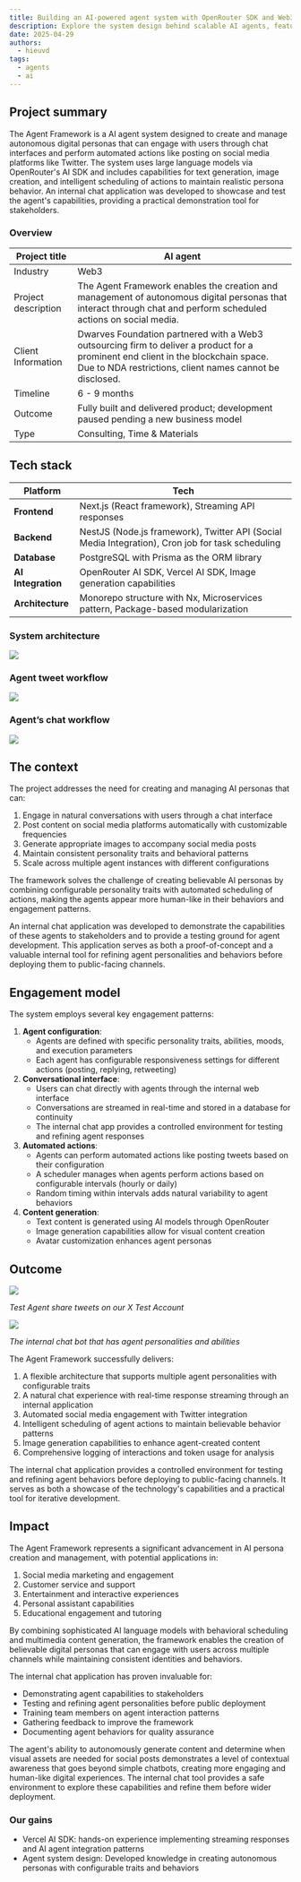```yaml
---
title: Building an AI-powered agent system with OpenRouter SDK and Web3 technologies
description: Explore the system design behind scalable AI agents, featuring modular architecture, streaming responses, and automated task scheduling for social platforms.
date: 2025-04-29
authors:
  - hieuvd
tags:
  - agents
  - ai
---
```


## Project summary

The Agent Framework is a AI agent system designed to create and manage autonomous digital personas that can engage with users through chat interfaces and perform automated actions like posting on social media platforms like Twitter. The system uses large language models via OpenRouter's AI SDK and includes capabilities for text generation, image creation, and intelligent scheduling of actions to maintain realistic persona behavior. An internal chat application was developed to showcase and test the agent's capabilities, providing a practical demonstration tool for stakeholders.

### Overview

| Project title | AI agent |
| --- | --- |
| Industry | Web3 |
| Project description | The Agent Framework enables the creation and management of autonomous digital personas that interact through chat and perform scheduled actions on social media. |
| Client Information | Dwarves Foundation partnered with a Web3 outsourcing firm to deliver a product for a prominent end client in the blockchain space. Due to NDA restrictions, client names cannot be disclosed. |
| Timeline | 6 - 9 months |
| Outcome | Fully built and delivered product; development paused pending a new business model |
| Type | Consulting, Time & Materials |

## Tech stack
| **Platform** | **Tech** |
| --- | --- |
| **Frontend** | Next.js (React framework), Streaming API responses |
| **Backend** | NestJS (Node.js framework), Twitter API (Social Media Integration), Cron job for task scheduling |
| **Database** | PostgreSQL with Prisma as the ORM library |
| **AI Integration** | OpenRouter AI SDK, Vercel AI SDK, Image generation capabilities |
| **Architecture** | Monorepo structure with Nx, Microservices pattern, Package-based modularization |

### System architecture

![](assets/system-architecture.png)

### Agent tweet workflow

![](assets/agent-tweet-workflow.png)

### Agent’s chat workflow

![](assets/agent-chat-workflow.png)

## The context

The project addresses the need for creating and managing AI personas that can:

1. Engage in natural conversations with users through a chat interface
2. Post content on social media platforms automatically with customizable frequencies
3. Generate appropriate images to accompany social media posts
4. Maintain consistent personality traits and behavioral patterns
5. Scale across multiple agent instances with different configurations

The framework solves the challenge of creating believable AI personas by combining configurable personality traits with automated scheduling of actions, making the agents appear more human-like in their behaviors and engagement patterns.

An internal chat application was developed to demonstrate the capabilities of these agents to stakeholders and to provide a testing ground for agent development. This application serves as both a proof-of-concept and a valuable internal tool for refining agent personalities and behaviors before deploying them to public-facing channels.

## Engagement model

The system employs several key engagement patterns:

1. **Agent configuration**:
    - Agents are defined with specific personality traits, abilities, moods, and execution parameters
    - Each agent has configurable responsiveness settings for different actions (posting, replying, retweeting)
2. **Conversational interface**:
    - Users can chat directly with agents through the internal web interface
    - Conversations are streamed in real-time and stored in a database for continuity
    - The internal chat app provides a controlled environment for testing and refining agent responses
3. **Automated actions**:
    - Agents can perform automated actions like posting tweets based on their configuration
    - A scheduler manages when agents perform actions based on configurable intervals (hourly or daily)
    - Random timing within intervals adds natural variability to agent behaviors
4. **Content generation**:
    - Text content is generated using AI models through OpenRouter
    - Image generation capabilities allow for visual content creation
    - Avatar customization enhances agent personas

## Outcome

![](assets/test-agent-share-tweets.png)

*Test Agent share tweets on our X Test Account*

![](assets/the-internal-chat-bot.png)

*The internal chat bot that has agent personalities and abilities*

The Agent Framework successfully delivers:

1. A flexible architecture that supports multiple agent personalities with configurable traits
2. A natural chat experience with real-time response streaming through an internal application
3. Automated social media engagement with Twitter integration
4. Intelligent scheduling of agent actions to maintain believable behavior patterns
5. Image generation capabilities to enhance agent-created content
6. Comprehensive logging of interactions and token usage for analysis

The internal chat application provides a controlled environment for testing and refining agent behaviors before deploying to public-facing channels. It serves as both a showcase of the technology's capabilities and a practical tool for iterative development.

## Impact

The Agent Framework represents a significant advancement in AI persona creation and management, with potential applications in:

1. Social media marketing and engagement
2. Customer service and support
3. Entertainment and interactive experiences
4. Personal assistant capabilities
5. Educational engagement and tutoring

By combining sophisticated AI language models with behavioral scheduling and multimedia content generation, the framework enables the creation of believable digital personas that can engage with users across multiple channels while maintaining consistent identities and behaviors.

The internal chat application has proven invaluable for:

- Demonstrating agent capabilities to stakeholders
- Testing and refining agent personalities before public deployment
- Training team members on agent interaction patterns
- Gathering feedback to improve the framework
- Documenting agent behaviors for quality assurance

The agent's ability to autonomously generate content and determine when visual assets are needed for social posts demonstrates a level of contextual awareness that goes beyond simple chatbots, creating more engaging and human-like digital experiences. The internal chat tool provides a safe environment to explore these capabilities and refine them before wider deployment.

### Our gains

- Vercel AI SDK: hands-on experience implementing streaming responses and AI agent integration patterns
- Agent system design: Developed knowledge in creating autonomous personas with configurable traits and behaviors